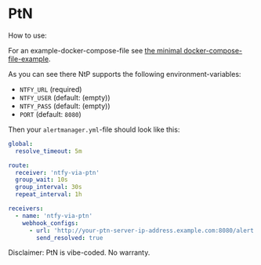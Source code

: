 # PtN

How to use:

For an example-docker-compose-file see [the minimal docker-compose-file-example](./Other/Reference/ReferenceContent/Examples/MinimalDockerComposeFile).

As you can see there NtP supports the following environment-variables:

- `NTFY_URL`  (required)
- `NTFY_USER` (default: (empty))
- `NTFY_PASS` (default: (empty))
- `PORT` (default: `8080`)

Then your `alertmanager.yml`-file should look like this:

```yaml
global:
  resolve_timeout: 5m

route:
  receiver: 'ntfy-via-ptn'
  group_wait: 10s
  group_interval: 30s
  repeat_interval: 1h

receivers:
  - name: 'ntfy-via-ptn'
    webhook_configs:
      - url: 'http://your-ptn-server-ip-address.example.com:8080/alert'
        send_resolved: true
```

Disclaimer: PtN is vibe-coded. No warranty.
